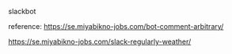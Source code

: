 
slackbot


reference:
  https://se.miyabikno-jobs.com/bot-comment-arbitrary/
  
  https://se.miyabikno-jobs.com/slack-regularly-weather/
